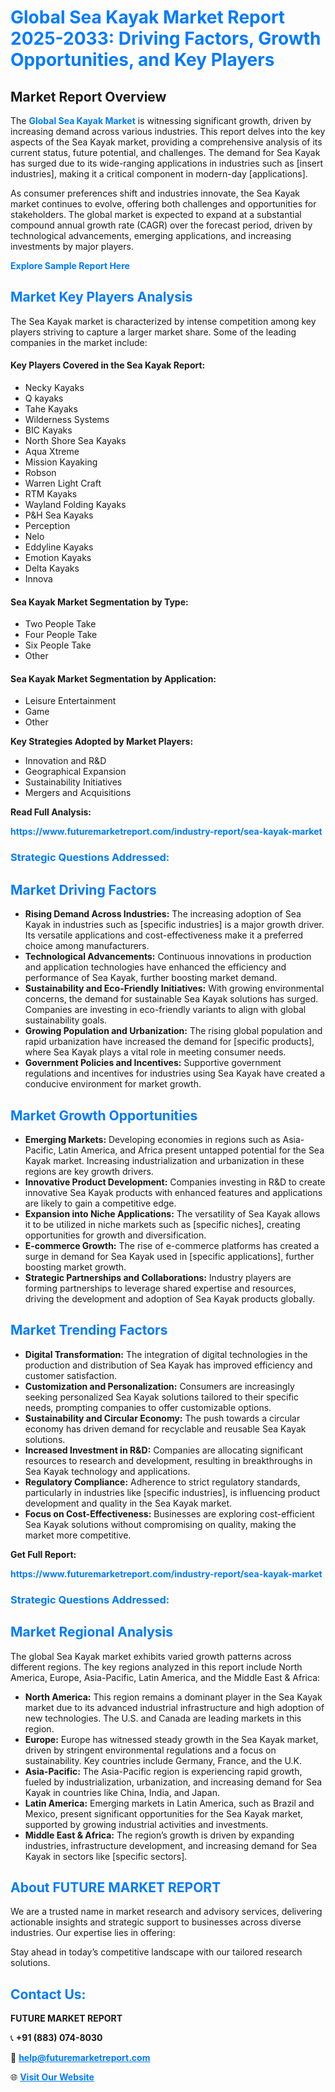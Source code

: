 <h1 style="color: #007BFF;">Global Sea Kayak Market Report 2025-2033: Driving Factors, Growth Opportunities, and Key Players</h1>

<section id="overview">
<h2>Market Report Overview</h2>
<p>The <a href="https://www.futuremarketreport.com/industry-report/sea-kayak-market" style="color: #007BFF; text-decoration: none;"><strong>Global Sea Kayak Market</strong></a> is witnessing significant growth, driven by increasing demand across various industries. This report delves into the key aspects of the Sea Kayak market, providing a comprehensive analysis of its current status, future potential, and challenges. The demand for Sea Kayak has surged due to its wide-ranging applications in industries such as [insert industries], making it a critical component in modern-day [applications].</p>
<p>As consumer preferences shift and industries innovate, the Sea Kayak market continues to evolve, offering both challenges and opportunities for stakeholders. The global market is expected to expand at a substantial compound annual growth rate (CAGR) over the forecast period, driven by technological advancements, emerging applications, and increasing investments by major players.</p>
</section>

<section id="overview">
<p><a href="https://www.futuremarketreport.com/request-sample/reportId=89904" style="color: #007BFF; text-decoration: none;"><strong>Explore Sample Report Here</strong></a></p>
</section>

<section id="key-players">
<h2 style="color: #007BFF;">Market Key Players Analysis</h2>
<p>The Sea Kayak market is characterized by intense competition among key players striving to capture a larger market share. Some of the leading companies in the market include:</p>
<h4>Key Players Covered in the Sea Kayak Report:</h4>
<ul><li>Necky Kayaks</li><li>Q kayaks</li><li>Tahe Kayaks</li><li>Wilderness Systems</li><li>BIC Kayaks</li><li>North Shore Sea Kayaks</li><li>Aqua Xtreme</li><li>Mission Kayaking</li><li>Robson</li><li>Warren Light Craft</li><li>RTM Kayaks</li><li>Wayland Folding Kayaks</li><li>P&amp;H Sea Kayaks</li><li>Perception</li><li>Nelo</li><li>Eddyline Kayaks</li><li>Emotion Kayaks</li><li>Delta Kayaks</li><li>Innova</li></ul>
<h4>Sea Kayak Market Segmentation by Type:</h4>
<ul><li>Two People Take</li><li>Four People Take</li><li>Six People Take</li><li>Other</li></ul>

<h4>Sea Kayak Market Segmentation by Application:</h4>
<ul><li>Leisure Entertainment</li><li>Game</li><li>Other</li></ul>
<p><strong>Key Strategies Adopted by Market Players:</strong></p>
<ul>
<li>Innovation and R&D</li>
<li>Geographical Expansion</li>
<li>Sustainability Initiatives</li>
<li>Mergers and Acquisitions</li>
</ul>
</section>

<section>
<p><strong>Read Full Analysis: </strong></p><a href="https://www.futuremarketreport.com/industry-report/sea-kayak-market" style="color: #007BFF; text-decoration: none;"><strong>https://www.futuremarketreport.com/industry-report/sea-kayak-market</strong></a>
<h3 style="color: #007BFF;">Strategic Questions Addressed:</h3>
</section>

<section id="driving-factors">
<h2 style="color: #007BFF;">Market Driving Factors</h2>
<ul>
<li><strong>Rising Demand Across Industries:</strong> The increasing adoption of Sea Kayak in industries such as [specific industries] is a major growth driver. Its versatile applications and cost-effectiveness make it a preferred choice among manufacturers.</li>
<li><strong>Technological Advancements:</strong> Continuous innovations in production and application technologies have enhanced the efficiency and performance of Sea Kayak, further boosting market demand.</li>
<li><strong>Sustainability and Eco-Friendly Initiatives:</strong> With growing environmental concerns, the demand for sustainable Sea Kayak solutions has surged. Companies are investing in eco-friendly variants to align with global sustainability goals.</li>
<li><strong>Growing Population and Urbanization:</strong> The rising global population and rapid urbanization have increased the demand for [specific products], where Sea Kayak plays a vital role in meeting consumer needs.</li>
<li><strong>Government Policies and Incentives:</strong> Supportive government regulations and incentives for industries using Sea Kayak have created a conducive environment for market growth.</li>
</ul>
</section>

<section id="growth-opportunities">
<h2 style="color: #007BFF;">Market Growth Opportunities</h2>
<ul>
<li><strong>Emerging Markets:</strong> Developing economies in regions such as Asia-Pacific, Latin America, and Africa present untapped potential for the Sea Kayak market. Increasing industrialization and urbanization in these regions are key growth drivers.</li>
<li><strong>Innovative Product Development:</strong> Companies investing in R&D to create innovative Sea Kayak products with enhanced features and applications are likely to gain a competitive edge.</li>
<li><strong>Expansion into Niche Applications:</strong> The versatility of Sea Kayak allows it to be utilized in niche markets such as [specific niches], creating opportunities for growth and diversification.</li>
<li><strong>E-commerce Growth:</strong> The rise of e-commerce platforms has created a surge in demand for Sea Kayak used in [specific applications], further boosting market growth.</li>
<li><strong>Strategic Partnerships and Collaborations:</strong> Industry players are forming partnerships to leverage shared expertise and resources, driving the development and adoption of Sea Kayak products globally.</li>
</ul>
</section>

<section id="trending-factors">
<h2 style="color: #007BFF;">Market Trending Factors</h2>
<ul>
<li><strong>Digital Transformation:</strong> The integration of digital technologies in the production and distribution of Sea Kayak has improved efficiency and customer satisfaction.</li>
<li><strong>Customization and Personalization:</strong> Consumers are increasingly seeking personalized Sea Kayak solutions tailored to their specific needs, prompting companies to offer customizable options.</li>
<li><strong>Sustainability and Circular Economy:</strong> The push towards a circular economy has driven demand for recyclable and reusable Sea Kayak solutions.</li>
<li><strong>Increased Investment in R&D:</strong> Companies are allocating significant resources to research and development, resulting in breakthroughs in Sea Kayak technology and applications.</li>
<li><strong>Regulatory Compliance:</strong> Adherence to strict regulatory standards, particularly in industries like [specific industries], is influencing product development and quality in the Sea Kayak market.</li>
<li><strong>Focus on Cost-Effectiveness:</strong> Businesses are exploring cost-efficient Sea Kayak solutions without compromising on quality, making the market more competitive.</li>
</ul>
</section>

<section>
<p><strong>Get Full Report: </strong></p><a href="https://www.futuremarketreport.com/industry-report/sea-kayak-market" style="color: #007BFF; text-decoration: none;"><strong>https://www.futuremarketreport.com/industry-report/sea-kayak-market</strong></a>
<h3 style="color: #007BFF;">Strategic Questions Addressed:</h3>
</section>


<section id="regional-analysis">
<h2 style="color: #007BFF;">Market Regional Analysis</h2>
<p>The global Sea Kayak market exhibits varied growth patterns across different regions. The key regions analyzed in this report include North America, Europe, Asia-Pacific, Latin America, and the Middle East & Africa:</p>
<ul>
<li><strong>North America:</strong> This region remains a dominant player in the Sea Kayak market due to its advanced industrial infrastructure and high adoption of new technologies. The U.S. and Canada are leading markets in this region.</li>
<li><strong>Europe:</strong> Europe has witnessed steady growth in the Sea Kayak market, driven by stringent environmental regulations and a focus on sustainability. Key countries include Germany, France, and the U.K.</li>
<li><strong>Asia-Pacific:</strong> The Asia-Pacific region is experiencing rapid growth, fueled by industrialization, urbanization, and increasing demand for Sea Kayak in countries like China, India, and Japan.</li>
<li><strong>Latin America:</strong> Emerging markets in Latin America, such as Brazil and Mexico, present significant opportunities for the Sea Kayak market, supported by growing industrial activities and investments.</li>
<li><strong>Middle East & Africa:</strong> The region’s growth is driven by expanding industries, infrastructure development, and increasing demand for Sea Kayak in sectors like [specific sectors].</li>
</ul>
</section>

<footer>
<h2 style="color: #007BFF;">About FUTURE MARKET REPORT</h2>
<p>We are a trusted name in market research and advisory services, delivering actionable insights and strategic support to businesses across diverse industries. Our expertise lies in offering:</p>

<p>Stay ahead in today’s competitive landscape with our tailored research solutions.</p>

<h2 style="color: #007BFF;">Contact Us:</h2>
<p><strong>FUTURE MARKET REPORT</strong></p>
<p>📞 <strong>+91 (883) 074-8030</strong></p>
<p>📧 <strong><a href="mailto:help@futuremarketreport.com" style="color: #007BFF;">help@futuremarketreport.com</a></strong></p>
<p>🌐 <strong><a href="https://www.futuremarketreport.com/" style="color: #007BFF;">Visit Our Website</a></strong></p>
</footer>